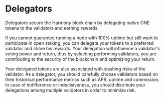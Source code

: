 # Delegators

Delegators secure the Harmony block chain by delegating native ONE tokens to the validators and earning rewards.

If you cannot guarantee running a node with 100% uptime but still want to participate in open staking, you can delegate your tokens to a preferred validator and share his rewards. Your delegation will influence a validator's voting power and return, thus by selecting performing validators, you are contributing to the security of the blockchain and optimizing your return.

Your delegated tokens are also associated with slashing risks of the validator. As a delegator, you should carefully choose validators based on their historical performance metrics such as APR, uptime and commission. In case of indifference or indecisiveness, you should distribute your delegations among multiple validators in order to minimize risk.



